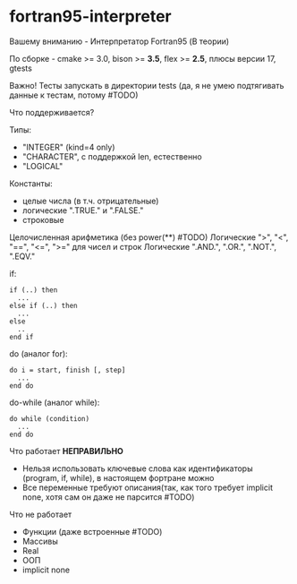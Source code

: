 # fortran95-interpreter
Вашему вниманию - Интерпретатор Fortran95 (В теории)

По сборке - cmake >= 3.0, bison >= **3.5**, flex >= **2.5**, плюсы версии 17, gtests

Важно! Тесты запускать в директории tests (да, я не умею подтягивать данные к тестам, потому #TODO)

Что поддерживается?

Типы: 

+ "INTEGER" (kind=4 only)
+ "CHARACTER", c поддержкой len, естественно
+ "LOGICAL"


Константы:

+ целые числа (в т.ч. отрицательные)
+ логические ".TRUE." и ".FALSE."
+ строковые


Целочисленная арифметика (без power(**) #TODO)
Логические ">", "<", "==", "<=", ">=" для чисел и строк
Логические ".AND.", ".OR.", ".NOT.", ".EQV."


if:
```
if (..) then
  ...
else if (..) then
  ...
else 
  ..
end if
```

do (аналог for):
```
do i = start, finish [, step]
  ...
end do
```

do-while (аналог while):
```
do while (condition)
  ...
end do
```


Что работает **НЕПРАВИЛЬНО**
+ Нельзя использовать ключевые слова как идентификаторы (program, if, while), в настоящем фортране можно
+ Все переменные требуют описания(так, как того требует implicit none, хотя сам он даже не парсится #TODO)

Что не работает
+ Функции (даже встроенные #TODO)
+ Массивы
+ Real
+ ООП
+ implicit none

